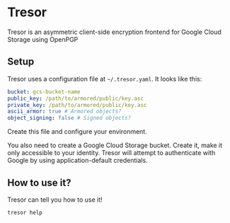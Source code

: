 # Tresor

Tresor is an asymmetric client-side encryption frontend for Google Cloud Storage using OpenPGP

## Setup

Tresor uses a configuration file at `~/.tresor.yaml`. It looks like this:

```yaml
bucket: gcs-bucket-name
public_key: /path/to/armored/public/key.asc
private_key: /path/to/armored/public/key.asc
ascii_armor: true # Armored objects?
object_signing: false # Signed objects?
```

Create this file and configure your environment.

You also need to create a Google Cloud Storage bucket. Create it, make it only accessible to your identity. Tresor will attempt to authenticate with Google by using application-default credentials.

## How to use it?

Tresor can tell you how to use it!

```
tresor help
```
